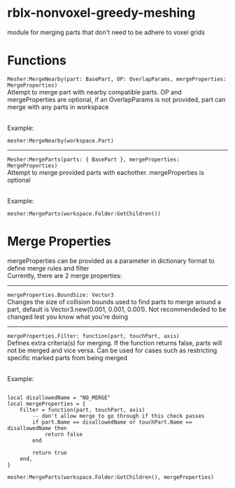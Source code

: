 # rblx-nonvoxel-greedy-meshing
module for merging parts that don't need to be adhere to voxel grids

<h1>Functions</h1>
<code>Mesher:MergeNearby(part: BasePart, OP: OverlapParams, mergeProperties: MergeProperties)</code> <br>
Attempt to merge part with nearby compatible parts. OP and mergeProperties are optional, if an OverlapParams is not provided, part can merge with any parts in workspace

<br>Example:
<br><pre><code>mesher:MergeNearby(workspace.Part)</code></pre>

<hr> 

<code>Mesher:MergeParts(parts: { BasePart }, mergeProperties: MergeProperties)</code> <br>
Attempt to merge provided parts with eachother. mergeProperties is optional

<br>Example:
<br><pre><code>mesher:MergeParts(workspace.Folder:GetChildren())</code></pre>

<h1>Merge Properties</h1>
mergeProperties can be provided as a parameter in dictionary format to define merge rules and filter <br>
Currently, there are 2 merge properties:
<hr>
<code>mergeProperties.BoundSize: Vector3</code> <br>
Changes the size of collision bounds used to find parts to merge around a part, default is Vector3.new(0.001, 0.001, 0.001). Not recommendeded to be changed lest you know what you're doing
<hr>
<code>mergeProperties.Filter: function(part, touchPart, axis)</code> <br>
Defines extra criteria(s) for merging. If the function returns false, parts will not be merged and vice versa. Can be used for cases such as restricting specific marked parts from being merged <br><br>

Example:
<pre><code>
local disallowedName = "NO_MERGE"
local mergeProperties = {
	Filter = function(part, touchPart, axis)
		-- don't allow merge to go through if this check passes
		if part.Name == disallowedName or touchPart.Name == disallowedName then
			return false
		end
		
		return true
	end,
}

mesher:MergeParts(workspace.Folder:GetChildren(), mergeProperties)
</code></pre>
